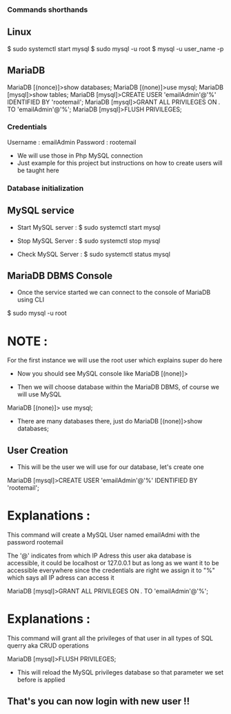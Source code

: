 ### Commands shorthands

## Linux

$ sudo systemctl start mysql
$ sudo mysql -u root
$ mysql -u user_name -p

## MariaDB
MariaDB [(nonce)]>show databases;
MariaDB [(none)]>use mysql;
MariaDB [mysql]>show tables;
MariaDB [mysql]>CREATE USER 'emailAdmin'@'%' IDENTIFIED BY 'rootemail';
MariaDB [mysql]>GRANT ALL PRIVILEGES ON *.* TO 'emailAdmin'@'%';
MariaDB [mysql]>FLUSH PRIVILEGES;


### Credentials

Username : emailAdmin
Password : rootemail

- We will use those in Php MySQL connection
- Just example for this project but instructions
on how to create users will be taught here


### Database initialization

## MySQL service
- Start MySQL server :
$ sudo systemctl start mysql

- Stop MySQL Server :
$ sudo systemctl stop mysql

- Check MySQL Server :
$ sudo systemctl status mysql

## MariaDB DBMS Console

- Once the service started we can connect
to the console of MariaDB using CLI

$ sudo mysql -u root

# NOTE :
For the first instance we will use
the root user which explains super do here

- Now you should see MySQL console like
MariaDB [(none)]>

- Then we will choose database within
the MariaDB DBMS, of course we will use MySQL

MariaDB [(none)]> use mysql;

- There are many databases there, just do
MariaDB [(none)]>show databases;

## User Creation

- This will be the user we will use for
our database, let's create one 

MariaDB [mysql]>CREATE USER 'emailAdmin'@'%' IDENTIFIED BY 'rootemail';

# Explanations :

This command will create a MySQL User
named emailAdmi with the password rootemail

The '@' indicates from which IP Adress this user
aka database is accessible,
it could be localhost or 127.0.0.1
but as long as we want it to be accessible
everywhere since the credentials are right we assign
it to "%" which says all IP adress can access it


MariaDB [mysql]>GRANT ALL PRIVILEGES ON *.* TO 'emailAdmin'@'%';

# Explanations :

This command will grant all the privileges of that
user in all types of SQL querry aka CRUD operations


MariaDB [mysql]>FLUSH PRIVILEGES;

- This will reload the MySQL privileges database
so that parameter we set before is applied

## That's you can now login with new user !!
